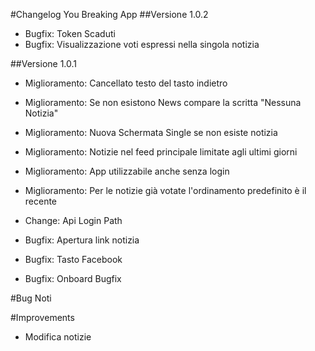 #Changelog You Breaking App
##Versione 1.0.2
* Bugfix: Token Scaduti
* Bugfix: Visualizzazione voti espressi nella singola notizia

##Versione 1.0.1
* Miglioramento: Cancellato testo del tasto indietro
* Miglioramento: Se non esistono News compare la scritta "Nessuna Notizia"
* Miglioramento: Nuova Schermata Single se non esiste notizia
* Miglioramento: Notizie nel feed principale limitate agli ultimi giorni
* Miglioramento: App utilizzabile anche senza login
* Miglioramento: Per le notizie già votate l'ordinamento predefinito è il recente

* Change: Api Login Path

* Bugfix: Apertura link notizia
* Bugfix: Tasto Facebook
* Bugfix: Onboard Bugfix

#Bug Noti

#Improvements
* Modifica notizie